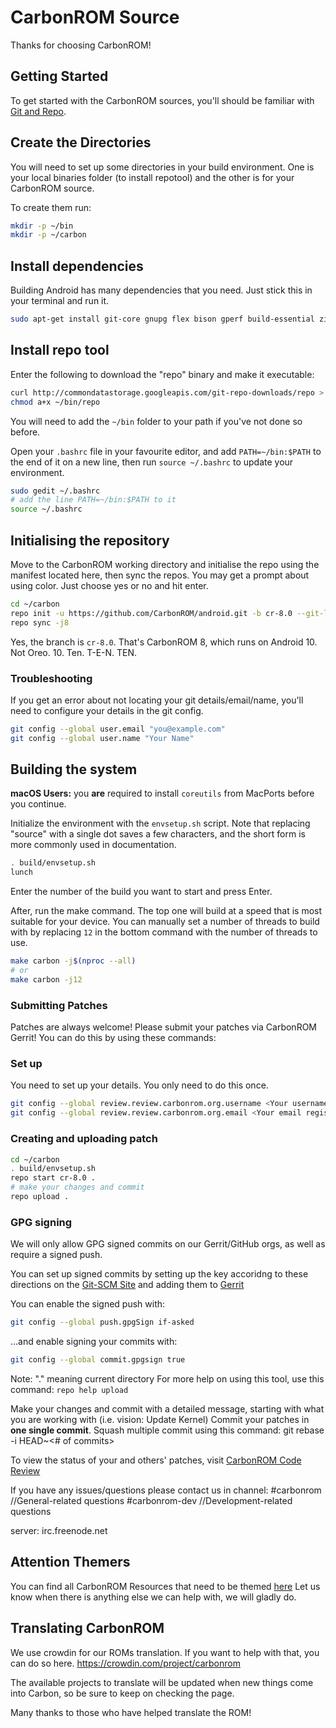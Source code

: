 # CarbonROM Source

Thanks for choosing CarbonROM!

## Getting Started

To get started with the CarbonROM sources, you'll should be familiar with [Git and Repo](http://source.android.com/source/version-control.html).

## Create the Directories

You will need to set up some directories in your build environment. One is your local binaries folder (to install repotool) and the other is for your CarbonROM source.

To create them run:

```sh
mkdir -p ~/bin
mkdir -p ~/carbon
```

## Install dependencies

Building Android has many dependencies that you need. Just stick this in your terminal and run it.

```sh
sudo apt-get install git-core gnupg flex bison gperf build-essential zip curl zlib1g-dev gcc-multilib g++-multilib libc6-dev-i386 lib32ncurses5-dev x11proto-core-dev libx11-dev lib32z-dev libgl1-mesa-dev libxml2-utils xsltproc unzip python git-lfs
```

## Install repo tool

Enter the following to download the "repo" binary and make it executable:

```sh
curl http://commondatastorage.googleapis.com/git-repo-downloads/repo > ~/bin/repo
chmod a+x ~/bin/repo
```

You will need to add the `~/bin` folder to your path if you've not done so before.

Open your `.bashrc` file in your favourite editor, and add `PATH=~/bin:$PATH` to the end of it on a new line, then run `source ~/.bashrc` to update your environment.

```sh
sudo gedit ~/.bashrc
# add the line PATH=~/bin:$PATH to it
source ~/.bashrc
```

## Initialising the repository

Move to the CarbonROM working directory and initialise the repo using the manifest located here, then sync the repos. You may get a prompt about using color. Just choose yes or no and hit enter.

```sh
cd ~/carbon
repo init -u https://github.com/CarbonROM/android.git -b cr-8.0 --git-lfs
repo sync -j8
```

Yes, the branch is `cr-8.0`. That's CarbonROM 8, which runs on Android 10. Not Oreo. 10. Ten. T-E-N. TEN.

### Troubleshooting

If you get an error about not locating your git details/email/name, you'll need to configure your details in the git config.

```sh
git config --global user.email "you@example.com"
git config --global user.name "Your Name"
```

<!--  -f is default behaviour in new repotool
*PLEASE NOTE THAT YOU MUST USE THE -f flag when repo syncing/initializing if you want to sync with our default -j8 setup as android.googlesource seems to like to reject your requests if you set your -jflag too high.
if you wish to avoid this issue run it repo sync -j1 otherwise -f (force) is recommended so it will resync the repos it gets error codes on. Thank you and have a nice day.*-->


## Building the system

**macOS Users:** you **are** required to install `coreutils` from MacPorts before you continue.

Initialize the environment with the `envsetup.sh` script. Note that replacing "source" with a single dot saves a few characters, and the short form is more commonly used in documentation.

```sh
. build/envsetup.sh
lunch
```

Enter the number of the build you want to start and press Enter.

After, run the make command. The top one will build at a speed that is most suitable for your device. You can manually set a number of threads to build with by replacing `12` in the bottom command with the number of threads to use.

```sh
make carbon -j$(nproc --all)
# or
make carbon -j12
```

### Submitting Patches

Patches are always welcome!  Please submit your patches via CarbonROM Gerrit!
You can do this by using these commands:

### Set up

You need to set up your details. You only need to do this once.

```sh
git config --global review.review.carbonrom.org.username <Your username registered at CarbonROM gerrit>
git config --global review.review.carbonrom.org.email <Your email registered at CarbonROM gerrit>
```

### Creating and uploading patch

```sh
cd ~/carbon
. build/envsetup.sh
repo start cr-8.0 .
# make your changes and commit
repo upload .
```

### GPG signing

We will only allow GPG signed commits on our Gerrit/GitHub orgs, as well as require a signed push.

You can set up signed commits by setting up the key accoridng to these directions on the [Git-SCM Site](https://git-scm.com/book/en/v2/Git-Tools-Signing-Your-Work) and adding them to [Gerrit](http://review.carbonrom.org/#/settings/gpg-keys)

You can enable the signed push with:

```sh
git config --global push.gpgSign if-asked
```


...and enable signing your commits with:

```sh
git config --global commit.gpgsign true
```

Note: "." meaning current directory
For more help on using this tool, use this command: `repo help upload`

Make your changes and commit with a detailed message, starting with what you are working with (i.e. vision: Update Kernel)
Commit your patches in **one single commit**. Squash multiple commit using this command: git rebase -i HEAD~<# of commits>

To view the status of your and others' patches, visit [CarbonROM Code Review](http://review.carbonrom.org/)

If you have any issues/questions please contact us in channel:
 #carbonrom       //General-related questions
 #carbonrom-dev   //Development-related questions

 server: irc.freenode.net

## Attention Themers

You can find all CarbonROM Resources that need to be themed [here](https://github.com/CarbonROM/ThemeResources)
Let us know when there is anything else we can help with, we will gladly do.

## Translating CarbonROM

We use crowdin for our ROMs translation. If you want to help with that, you can do so here.
https://crowdin.com/project/carbonrom

The available projects to translate will be updated when new things come into Carbon, so be sure to keep on checking the page.

Many thanks to those who have helped translate the ROM!

